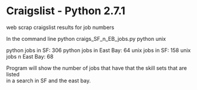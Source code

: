 Craigslist - Python 2.7.1
==========

web scrap craigslist results for job numbers

In the command line python craigs_SF_n_EB_jobs.py python unix 

python jobs in SF: 306
python jobs in East Bay: 64
unix jobs in SF: 158
unix jobs n East Bay: 68

Program will show the number of jobs that have that the skill sets that are listed  
in a search in SF and the east bay.
